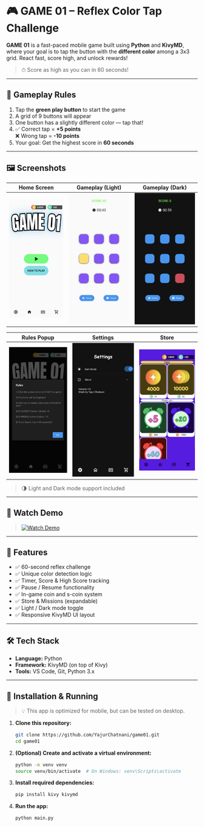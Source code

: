 # 🎮 GAME 01 – Reflex Color Tap Challenge

**GAME 01** is a fast-paced mobile game built using **Python** and **KivyMD**, where your goal is to tap the button with the **different color** among a 3x3 grid. React fast, score high, and unlock rewards!

> ⏱ Score as high as you can in 60 seconds!

---

## 🧠 Gameplay Rules

1. Tap the **green play button** to start the game  
2. A grid of 9 buttons will appear  
3. One button has a slightly different color — tap that!  
4. ✅ Correct tap = **+5 points**  
   ❌ Wrong tap = **-10 points**  
5. Your goal: Get the highest score in **60 seconds**

---

## 🖼️ Screenshots

| Home Screen | Gameplay (Light) | Gameplay (Dark) |
|-------------|------------------|-----------------|
| ![Home Screen](screenshots/home_screen.jpg) | ![Gameplay Light](screenshots/gameplay_screen.jpg) | ![Gameplay Dark](screenshots/alt_gameplay_theme.jpg) |

| Rules Popup | Settings | Store |
|-------------|----------|--------|
| ![Rules](screenshots/rules_popup.jpg) | ![Settings](screenshots/settings_screen.jpg) | ![Store](screenshots/store_screen.jpg) |

> 🌗 Light and Dark mode support included

---

## 🎥 Watch Demo

> [![Watch Demo](https://img.youtube.com/vi/5eTq8zv1KKw/hqdefault.jpg)](https://youtube.com/shorts/5eTq8zv1KKw?si=FChnyr47CWxNvEFS)


---

## 🚀 Features

- ✅ 60-second reflex challenge
- ✅ Unique color detection logic
- ✅ Timer, Score & High Score tracking
- ✅ Pause / Resume functionality
- ✅ In-game coin and s-coin system
- ✅ Store & Missions (expandable)
- ✅ Light / Dark mode toggle
- ✅ Responsive KivyMD UI layout

---

## 🛠️ Tech Stack

- **Language:** Python  
- **Framework:** KivyMD (on top of Kivy)  
- **Tools:** VS Code, Git, Python 3.x

---

## 📂 Installation & Running

> 💡 This app is optimized for mobile, but can be tested on desktop.

1. **Clone this repository:**
   ```bash
   git clone https://github.com/YajurChatnani/game01.git
   cd game01
   
2. **(Optional) Create and activate a virtual environment:**
   ```bash
   python -m venv venv
   source venv/bin/activate  # On Windows: venv\Scripts\activate

3. **Install required dependencies:**
   ```bash
   pip install kivy kivymd

4. **Run the app:**
   ```bash
   python main.py

